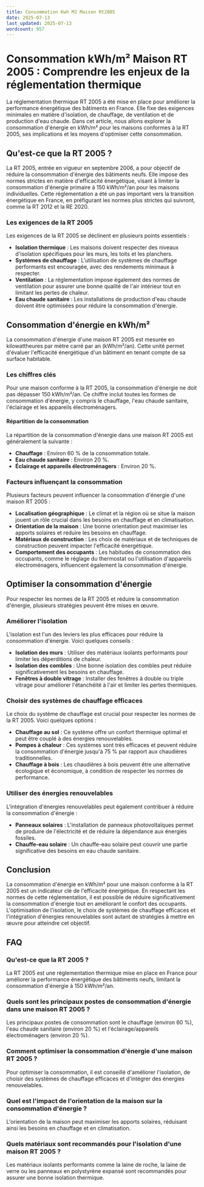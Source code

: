 ```yaml
---
title: Consommation Kwh M2 Maison Rt2005
date: 2025-07-13
last_updated: 2025-07-13
wordcount: 957
---
```


# Consommation kWh/m² Maison RT 2005 : Comprendre les enjeux de la réglementation thermique

La réglementation thermique RT 2005 a été mise en place pour améliorer la performance énergétique des bâtiments en France. Elle fixe des exigences minimales en matière d'isolation, de chauffage, de ventilation et de production d'eau chaude. Dans cet article, nous allons explorer la consommation d'énergie en kWh/m² pour les maisons conformes à la RT 2005, ses implications et les moyens d'optimiser cette consommation.

## Qu'est-ce que la RT 2005 ?

La RT 2005, entrée en vigueur en septembre 2006, a pour objectif de réduire la consommation d'énergie des bâtiments neufs. Elle impose des normes strictes en matière d'efficacité énergétique, visant à limiter la consommation d'énergie primaire à 150 kWh/m²/an pour les maisons individuelles. Cette réglementation a été un pas important vers la transition énergétique en France, en préfigurant les normes plus strictes qui suivront, comme la RT 2012 et la RE 2020.

### Les exigences de la RT 2005

Les exigences de la RT 2005 se déclinent en plusieurs points essentiels :

- **Isolation thermique** : Les maisons doivent respecter des niveaux d'isolation spécifiques pour les murs, les toits et les planchers.
- **Systèmes de chauffage** : L'utilisation de systèmes de chauffage performants est encouragée, avec des rendements minimaux à respecter.
- **Ventilation** : La réglementation impose également des normes de ventilation pour assurer une bonne qualité de l'air intérieur tout en limitant les pertes de chaleur.
- **Eau chaude sanitaire** : Les installations de production d'eau chaude doivent être optimisées pour réduire la consommation d'énergie.

## Consommation d'énergie en kWh/m²

La consommation d'énergie d'une maison RT 2005 est mesurée en kilowattheures par mètre carré par an (kWh/m²/an). Cette unité permet d'évaluer l'efficacité énergétique d'un bâtiment en tenant compte de sa surface habitable.

### Les chiffres clés

Pour une maison conforme à la RT 2005, la consommation d'énergie ne doit pas dépasser 150 kWh/m²/an. Ce chiffre inclut toutes les formes de consommation d'énergie, y compris le chauffage, l'eau chaude sanitaire, l'éclairage et les appareils électroménagers.

#### Répartition de la consommation

La répartition de la consommation d'énergie dans une maison RT 2005 est généralement la suivante :

- **Chauffage** : Environ 60 % de la consommation totale.
- **Eau chaude sanitaire** : Environ 20 %.
- **Éclairage et appareils électroménagers** : Environ 20 %.

### Facteurs influençant la consommation

Plusieurs facteurs peuvent influencer la consommation d'énergie d'une maison RT 2005 :

- **Localisation géographique** : Le climat et la région où se situe la maison jouent un rôle crucial dans les besoins en chauffage et en climatisation.
- **Orientation de la maison** : Une bonne orientation peut maximiser les apports solaires et réduire les besoins en chauffage.
- **Matériaux de construction** : Les choix de matériaux et de techniques de construction peuvent impacter l'efficacité énergétique.
- **Comportement des occupants** : Les habitudes de consommation des occupants, comme le réglage du thermostat ou l'utilisation d'appareils électroménagers, influencent également la consommation d'énergie.

## Optimiser la consommation d'énergie

Pour respecter les normes de la RT 2005 et réduire la consommation d'énergie, plusieurs stratégies peuvent être mises en œuvre.

### Améliorer l'isolation

L'isolation est l'un des leviers les plus efficaces pour réduire la consommation d'énergie. Voici quelques conseils :

- **Isolation des murs** : Utiliser des matériaux isolants performants pour limiter les déperditions de chaleur.
- **Isolation des combles** : Une bonne isolation des combles peut réduire significativement les besoins en chauffage.
- **Fenêtres à double vitrage** : Installer des fenêtres à double ou triple vitrage pour améliorer l'étanchéité à l'air et limiter les pertes thermiques.

### Choisir des systèmes de chauffage efficaces

Le choix du système de chauffage est crucial pour respecter les normes de la RT 2005. Voici quelques options :

- **Chauffage au sol** : Ce système offre un confort thermique optimal et peut être couplé à des énergies renouvelables.
- **Pompes à chaleur** : Ces systèmes sont très efficaces et peuvent réduire la consommation d'énergie jusqu'à 75 % par rapport aux chaudières traditionnelles.
- **Chauffage à bois** : Les chaudières à bois peuvent être une alternative écologique et économique, à condition de respecter les normes de performance.

### Utiliser des énergies renouvelables

L'intégration d'énergies renouvelables peut également contribuer à réduire la consommation d'énergie :

- **Panneaux solaires** : L'installation de panneaux photovoltaïques permet de produire de l'électricité et de réduire la dépendance aux énergies fossiles.
- **Chauffe-eau solaire** : Un chauffe-eau solaire peut couvrir une partie significative des besoins en eau chaude sanitaire.

## Conclusion

La consommation d'énergie en kWh/m² pour une maison conforme à la RT 2005 est un indicateur clé de l'efficacité énergétique. En respectant les normes de cette réglementation, il est possible de réduire significativement la consommation d'énergie tout en améliorant le confort des occupants. L'optimisation de l'isolation, le choix de systèmes de chauffage efficaces et l'intégration d'énergies renouvelables sont autant de stratégies à mettre en œuvre pour atteindre cet objectif.

## FAQ

### Qu'est-ce que la RT 2005 ?

La RT 2005 est une réglementation thermique mise en place en France pour améliorer la performance énergétique des bâtiments neufs, limitant la consommation d'énergie à 150 kWh/m²/an.

### Quels sont les principaux postes de consommation d'énergie dans une maison RT 2005 ?

Les principaux postes de consommation sont le chauffage (environ 60 %), l'eau chaude sanitaire (environ 20 %) et l'éclairage/appareils électroménagers (environ 20 %).

### Comment optimiser la consommation d'énergie d'une maison RT 2005 ?

Pour optimiser la consommation, il est conseillé d'améliorer l'isolation, de choisir des systèmes de chauffage efficaces et d'intégrer des énergies renouvelables.

### Quel est l'impact de l'orientation de la maison sur la consommation d'énergie ?

L'orientation de la maison peut maximiser les apports solaires, réduisant ainsi les besoins en chauffage et en climatisation.

### Quels matériaux sont recommandés pour l'isolation d'une maison RT 2005 ?

Les matériaux isolants performants comme la laine de roche, la laine de verre ou les panneaux en polystyrène expansé sont recommandés pour assurer une bonne isolation thermique.